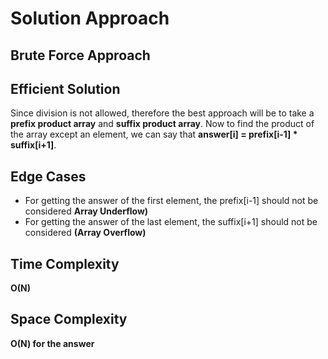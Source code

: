 <h1>Solution Approach</h1>

<h2>Brute Force Approach</h2>

<h2>Efficient Solution</h2>

<p>Since division is not allowed, therefore the best approach will be to take a <b>prefix product array</b> and <b>suffix product array</b>. Now to find the product of the array except an element, we can say that <b>answer[i] = prefix[i-1] * suffix[i+1]</b>.
</p>

<h2>Edge Cases</h2>
<ul>
  <li>For getting the answer of the first element, the prefix[i-1] should not be considered <b>Array Underflow)</b></li>
  <li>For getting the answer of the last element, the suffix[i+1] should not be considered <b>(Array Overflow)</b></li>
</ul>

<h2>Time Complexity</h2>

<p><b>O(N)</b></p>

<h2>Space Complexity</h2>

<p><b>O(N) for the answer</b></p>
